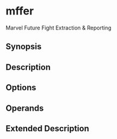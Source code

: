 # mffer

Marvel Future Fight Extraction & Reporting

## Synopsis

## Description

## Options

## Operands

## Extended Description
